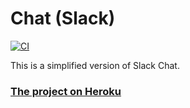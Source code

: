 # Chat (Slack)
[![CI](https://github.com/VilerIT/frontend-project-lvl4/actions/workflows/ci.yml/badge.svg)](https://github.com/VilerIT/frontend-project-lvl4/actions/workflows/ci.yml)

This is a simplified version of Slack Chat.

### [The project on Heroku](https://viler-chat-slack.herokuapp.com/)
